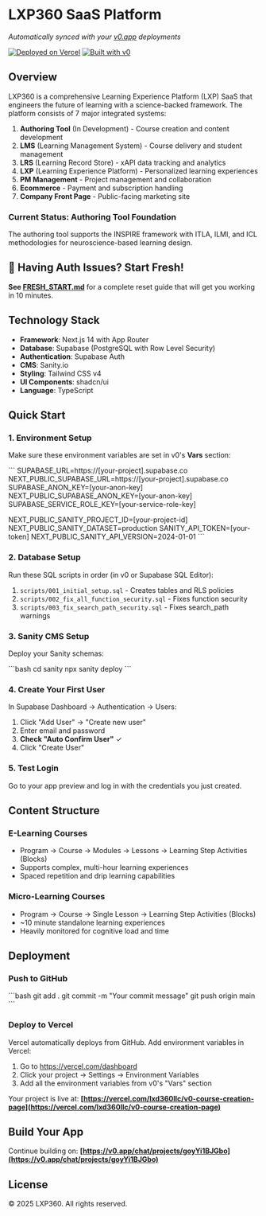 # LXP360 SaaS Platform

*Automatically synced with your [v0.app](https://v0.app) deployments*

[![Deployed on Vercel](https://img.shields.io/badge/Deployed%20on-Vercel-black?style=for-the-badge&logo=vercel)](https://vercel.com/lxd360llc/v0-course-creation-page)
[![Built with v0](https://img.shields.io/badge/Built%20with-v0.app-black?style=for-the-badge)](https://v0.app/chat/projects/goyYi1BJGbo)

## Overview

LXP360 is a comprehensive Learning Experience Platform (LXP) SaaS that engineers the future of learning with a science-backed framework. The platform consists of 7 major integrated systems:

1. **Authoring Tool** (In Development) - Course creation and content development
2. **LMS** (Learning Management System) - Course delivery and student management
3. **LRS** (Learning Record Store) - xAPI data tracking and analytics
4. **LXP** (Learning Experience Platform) - Personalized learning experiences
5. **PM Management** - Project management and collaboration
6. **Ecommerce** - Payment and subscription handling
7. **Company Front Page** - Public-facing marketing site

### Current Status: Authoring Tool Foundation

The authoring tool supports the INSPIRE framework with ITLA, ILMI, and ICL methodologies for neuroscience-based learning design.

## 🚨 Having Auth Issues? Start Fresh!

**See [FRESH_START.md](./FRESH_START.md)** for a complete reset guide that will get you working in 10 minutes.

## Technology Stack

- **Framework**: Next.js 14 with App Router
- **Database**: Supabase (PostgreSQL with Row Level Security)
- **Authentication**: Supabase Auth
- **CMS**: Sanity.io
- **Styling**: Tailwind CSS v4
- **UI Components**: shadcn/ui
- **Language**: TypeScript

## Quick Start

### 1. Environment Setup

Make sure these environment variables are set in v0's **Vars** section:

\`\`\`
SUPABASE_URL=https://[your-project].supabase.co
NEXT_PUBLIC_SUPABASE_URL=https://[your-project].supabase.co
SUPABASE_ANON_KEY=[your-anon-key]
NEXT_PUBLIC_SUPABASE_ANON_KEY=[your-anon-key]
SUPABASE_SERVICE_ROLE_KEY=[your-service-role-key]

NEXT_PUBLIC_SANITY_PROJECT_ID=[your-project-id]
NEXT_PUBLIC_SANITY_DATASET=production
SANITY_API_TOKEN=[your-token]
NEXT_PUBLIC_SANITY_API_VERSION=2024-01-01
\`\`\`

### 2. Database Setup

Run these SQL scripts in order (in v0 or Supabase SQL Editor):

1. `scripts/001_initial_setup.sql` - Creates tables and RLS policies
2. `scripts/002_fix_all_function_security.sql` - Fixes function security
3. `scripts/003_fix_search_path_security.sql` - Fixes search_path warnings

### 3. Sanity CMS Setup

Deploy your Sanity schemas:

\`\`\`bash
cd sanity
npx sanity deploy
\`\`\`

### 4. Create Your First User

In Supabase Dashboard → Authentication → Users:
1. Click "Add User" → "Create new user"
2. Enter email and password
3. **Check "Auto Confirm User"** ✓
4. Click "Create User"

### 5. Test Login

Go to your app preview and log in with the credentials you just created.

## Content Structure

### E-Learning Courses
- Program → Course → Modules → Lessons → Learning Step Activities (Blocks)
- Supports complex, multi-hour learning experiences
- Spaced repetition and drip learning capabilities

### Micro-Learning Courses
- Program → Course → Single Lesson → Learning Step Activities (Blocks)
- ~10 minute standalone learning experiences
- Heavily monitored for cognitive load and time

## Deployment

### Push to GitHub

\`\`\`bash
git add .
git commit -m "Your commit message"
git push origin main
\`\`\`

### Deploy to Vercel

Vercel automatically deploys from GitHub. Add environment variables in Vercel:

1. Go to https://vercel.com/dashboard
2. Click your project → Settings → Environment Variables
3. Add all the environment variables from v0's "Vars" section

Your project is live at:
**[https://vercel.com/lxd360llc/v0-course-creation-page](https://vercel.com/lxd360llc/v0-course-creation-page)**

## Build Your App

Continue building on:
**[https://v0.app/chat/projects/goyYi1BJGbo](https://v0.app/chat/projects/goyYi1BJGbo)**

## License

© 2025 LXP360. All rights reserved.
